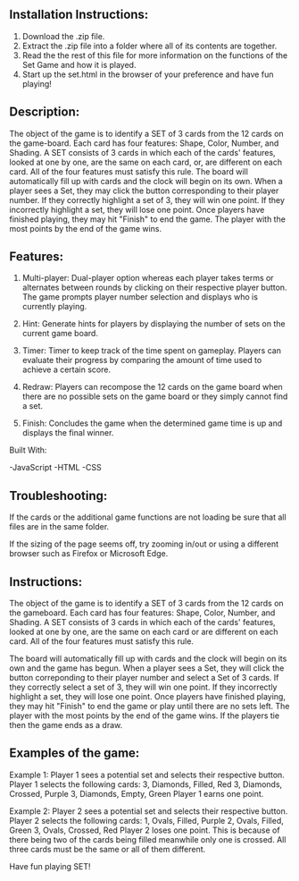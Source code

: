 ## Installation Instructions:

1. Download the .zip file.
2. Extract the .zip file into a folder where all of its contents are together.
3. Read the the rest of this file for more information on the functions of the Set Game and how it is played.
4. Start up the set.html in the browser of your preference and have fun playing!

## Description:

The object of the game is to identify a SET of 3 cards from the 12 cards on the game-board. Each card has four features: Shape, Color, Number, and Shading. A SET consists of 3 cards in which each of the cards' features, looked at one by one, are the same on each card, or, are different on each card. All of the four features must satisfy this rule. The board will automatically fill up with cards and the clock will begin on its own. When a player sees a Set, they may click the button corresponding to their player number. If they correctly highlight a set of 3, they will win one point. If they incorrectly highlight a set, they will lose one point. Once players have finished playing, they may hit "Finish" to end the game. The player with the most points by the end of the game wins.

## Features:

1. Multi-player: Dual-player option whereas each player takes terms or alternates between rounds by clicking on their respective player button. The game prompts player number selection and displays who is currently playing.

2) Hint: Generate hints for players by displaying the number of sets on the current game board.

3) Timer: Timer to keep track of the time spent on gameplay. Players can evaluate their progress by comparing the amount of time used to achieve a certain score.

4) Redraw: Players can recompose the 12 cards on the game board when there are no possible sets on the game board or they simply cannot find a set.

5) Finish: Concludes the game when the determined game time is up and displays the final winner.

Built With:

-JavaScript
-HTML
-CSS

## Troubleshooting:

If the cards or the additional game functions are not loading be sure that all files are in the same folder.

If the sizing of the page seems off, try zooming in/out or using a different browser such as Firefox or Microsoft Edge.

## Instructions:
	
The object of the game is to identify a SET of 3 cards from the 12 cards on the gameboard. Each card has four features: Shape, Color, Number, and Shading. A SET consists of 3 cards in which each of the cards' features, looked at one by one, are the same on each card or are different on each card. All of the four features must satisfy this rule. 

The board will automatically fill up with cards and the clock will begin on its own and the game has begun. When a player sees a Set, they will click the button correponding to their player number and select a Set of 3 cards. If they correctly select a set of 3, they will win one point. If they incorrectly highlight a set, they will lose one point. Once players have finished playing, they may hit "Finish" to end the game or play until there are no sets left. The player with the most points by the end of the game wins. If the players tie then the game ends as a draw.

## Examples of the game:

Example 1:
Player 1 sees a potential set and selects their respective button.
Player 1 selects the following cards:
3, Diamonds, Filled, Red
3, Diamonds, Crossed, Purple
3, Diamonds, Empty, Green
Player 1 earns one point.
	
Example 2:
Player 2 sees a potential set and selects their respective button.
Player 2 selects the following cards:
1, Ovals, Filled, Purple
2, Ovals, Filled, Green
3, Ovals, Crossed, Red
Player 2 loses one point. This is because of there being two of the cards being filled meanwhile only one is crossed. All three cards must be the same or all of them different.


Have fun playing SET!

